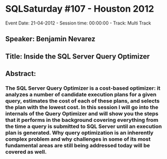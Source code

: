 # SQLSaturday #107 - Houston 2012
Event Date: 21-04-2012 - Session time: 00:00:00 - Track: Multi Track
## Speaker: Benjamin Nevarez
## Title: Inside the SQL Server Query Optimizer
## Abstract:
### The SQL Server Query Optimizer is a cost-based optimizer: it analyzes a number of candidate execution plans for a given query, estimates the cost of each of these plans, and selects the plan with the lowest cost. In this session I will go into the internals of the Query Optimizer and will show you the steps that it performs in the background covering everything from the time a query is submitted to SQL Server until an execution plan is generated. Why query optimization is an inherently complex problem and why challenges in some of its most fundamental areas are still being addressed today will be covered as well.
